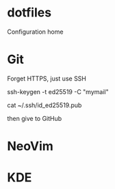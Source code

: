 # dotfiles
Configuration home

# Git
Forget HTTPS, just use SSH

ssh-keygen -t ed25519 -C "mymail"

cat ~/.ssh/id_ed25519.pub

then give to GitHub

# NeoVim

# KDE
